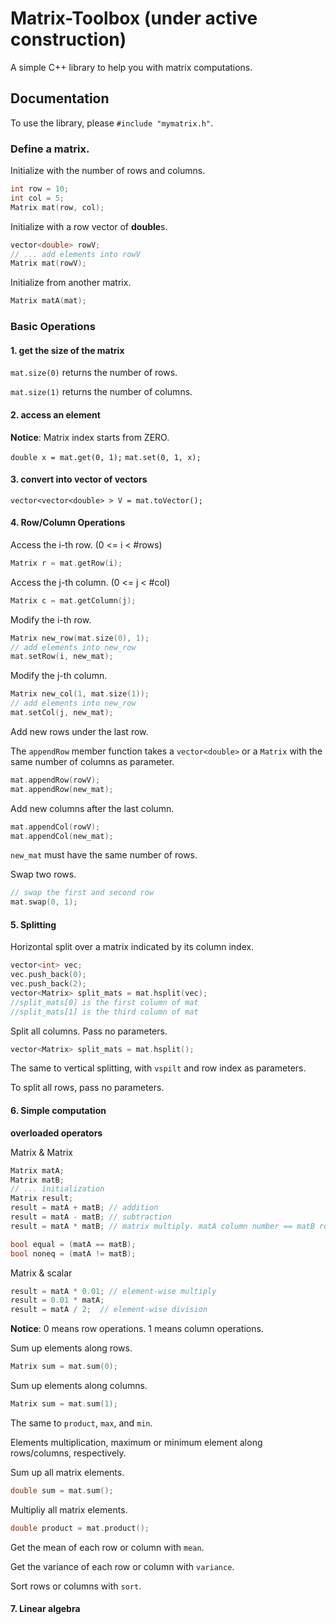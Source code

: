 
# Matrix-Toolbox (under active construction)

A simple C++ library to help you with matrix computations.

## Documentation
To use the library, please `#include "mymatrix.h"`.

### Define a matrix.
Initialize with the number of rows and columns.
```C++
int row = 10;
int col = 5;
Matrix mat(row, col);
```

Initialize with a row vector of **double**s.
```C++
vector<double> rowV; 
// ... add elements into rowV
Matrix mat(rowV);
```
Initialize from another matrix.
```C++
Matrix matA(mat);
```

### Basic Operations
#### 1. get the size of the matrix
`mat.size(0)` returns the number of rows.

`mat.size(1)` returns the number of columns.

#### 2. access an element
**Notice**: Matrix index starts from ZERO.

`double x = mat.get(0, 1);`
`mat.set(0, 1, x);`

#### 3. convert into vector of vectors

`vector<vector<double> > V = mat.toVector();`

#### 4. Row/Column Operations

Access the i-th row. (0 <= i < #rows)
```C++
Matrix r = mat.getRow(i);
```

Access the j-th column. (0 <= j < #col)
```C++
Matrix c = mat.getColumn(j);
```

Modify the i-th row.
```C++
Matrix new_row(mat.size(0), 1);
// add elements into new_row
mat.setRow(i, new_mat);
```

Modify the j-th column.
```C++
Matrix new_col(1, mat.size(1));
// add elements into new_row
mat.setCol(j, new_mat);
```

Add new rows under the last row. 

The `appendRow` member function takes a `vector<double>` or a `Matrix` with the same number of columns as parameter.
```C++
mat.appendRow(rowV); 
mat.appendRow(new_mat);
```

Add new columns after the last column. 
```C++
mat.appendCol(rowV); 
mat.appendCol(new_mat);
```
`new_mat` must have the same number of rows.

Swap two rows.
```C++
// swap the first and second row
mat.swap(0, 1); 
```

#### 5. Splitting
Horizontal split over a matrix indicated by its column index.
```C++
vector<int> vec;
vec.push_back(0);
vec.push_back(2);
vector<Matrix> split_mats = mat.hsplit(vec);
//split_mats[0] is the first column of mat
//split_mats[1] is the third column of mat
```

Split all columns. Pass no parameters.
```C++
vector<Matrix> split_mats = mat.hsplit();
```

The same to vertical splitting, with `vspilt` and row index as parameters.

To split all rows, pass no parameters.

#### 6. Simple computation
**overloaded operators**

Matrix & Matrix
```C++
Matrix matA;
Matrix matB;
// ... initialization
Matrix result;
result = matA + matB; // addition
result = matA - matB; // subtraction
result = matA * matB; // matrix multiply. matA column number == matB row number

bool equal = (matA == matB);
bool noneq = (matA != matB);
```

Matrix & scalar
```C++
result = matA * 0.01; // element-wise multiply
result = 0.01 * matA;
result = matA / 2;	// element-wise division
```


**Notice**: 0 means row operations. 1 means column operations.

Sum up elements along rows.
```C++
Matrix sum = mat.sum(0);
```

Sum  up elements along columns.
```C++
Matrix sum = mat.sum(1);
```

The same to `product`, `max`, and `min`.

Elements multiplication, maximum or minimum element along rows/columns, respectively.

Sum up all matrix elements.
```C++
double sum = mat.sum();
```

Multipliy all matrix elements.
```C++
double product = mat.product();
```

Get the mean of each row or column with `mean`.

Get the variance of each row or column with `variance`.

Sort rows or columns with `sort`.


#### 7. Linear algebra
